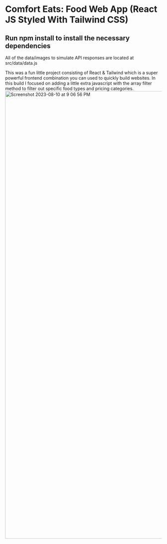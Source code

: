 # Comfort Eats: Food Web App (React JS Styled With Tailwind CSS)

## Run npm install to install the necessary dependencies

 All of the data/images to simulate API responses are located at src/data/data.js

This was a fun little project consisting of React & Tailwind which is a super powerful frontend combination you can used to quickly build websites. In this build I focused on adding a little extra javascript with the array filter method to filter out specific food types and pricing categories.
<img width="1440" alt="Screenshot 2023-08-10 at 9 06 56 PM" src="https://github.com/swooshcode/Comfort-Eats-Web-App/assets/115655242/6590df08-a9b0-4811-8acb-cfba38e5ca84">

